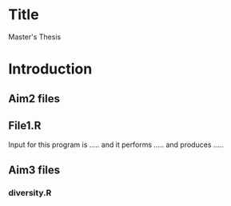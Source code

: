 # Title
Master's Thesis

# Introduction

## Aim2 files

## File1.R
Input for this program is ..... and it performs ..... and produces .....

## Aim3 files
### diversity.R
